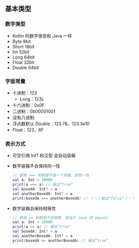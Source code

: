 ## 基本类型

### 数字类型

- Kotlin 的数字类型和 Java 一样
- Byte   8bit
- Short   16bit
- Int   32bit
- Long   64bit
- Float   32bit
- Double   64bit

### 字面常量

- 十进制：123
  - Long：123L
- 十六进制：0x0F
- 二进制：0b00001001
- 没有八进制
- 浮点数默认 Double：123.78、123.3e10
- Float：123，6F



### 表示方式

- 可空引用 Int? 和泛型 <Int> 会自动装箱

- 数字装箱不会保持同一性

  ```java
  // 使用 === 判断是不是一个对象，即统一性
  val a: Int = 10000
  print(a === a) // 输出“true”
  val boxedA: Int? = a
  val anotherBoxedA: Int? = a
  print(boxedA === anotherBoxedA) // ！！！输出“false”！！！
  ```

- 数字装箱会保持相等性

  ```java
  // 使用 == 判断是不是相等，相当于 Java 的 equals
  val a: Int = 10000
  print(a == a) // 输出“true”
  val boxedA: Int? = a
  val anotherBoxedA: Int? = a
  print(boxedA == anotherBoxedA) // 输出“true”
  ```

  ​